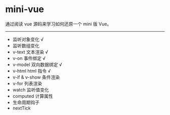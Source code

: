 # mini-vue

通过阅读 vue 源码来学习如何还原一个 mini 版 Vue。

---

- 监听对象变化 √
- 监听数组变化
- v-text 文本渲染 √
- v-on 事件绑定 √
- v-model 双向数据绑定 √
- v-html html 指令 √
- v-if & v-show 条件渲染
- v-for 列表渲染
- watch 监听值变化
- computed 计算属性
- 生命周期钩子
- nextTick
